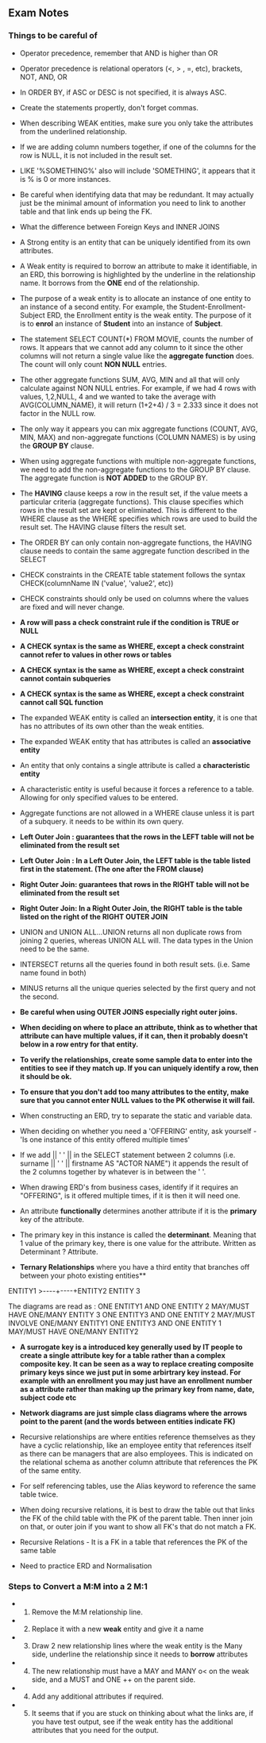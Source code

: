 ## Exam Notes

### Things to be careful of

- Operator precedence, remember that AND is higher than OR

- Operator precedence is relational operators (<, > , =, etc), brackets, NOT, AND, OR

- In ORDER BY, if ASC or DESC is not specified, it is always ASC.

- Create the statements propertly, don't forget commas.

- When describing WEAK entities, make sure you only take the attributes from the underlined relationship.

- If we are adding column numbers together, if one of the columns for the row is NULL, it is not included in the result set.

- LIKE '%SOMETHING%' also will include 'SOMETHING', it appears that it is % is 0 or more instances.

- Be careful when identifying data that may be redundant. It may actually just be the minimal amount of information you need to link to another table and that link ends up being the FK.

- What the difference between Foreign Keys and INNER JOINS

- A Strong entity is an entity that can be uniquely identified from its own attributes.

- A Weak entity is required to borrow an attribute to make it identifiable, in an ERD, this borrowing is highlighted by the underline in the relationship name. It borrows from the **ONE** end of the relationship.

- The purpose of a weak entity is to allocate an instance of one entity to an instance of a second entity. For example, the Student-Enrollment-Subject ERD, the Enrollment entity is the weak entity. The purpose of it is to **enrol** an instance of **Student** into an instance of **Subject**.

- The statement SELECT COUNT(*) FROM MOVIE, counts the number of rows. It appears that we cannot add any column to it since the other columns will not return a single value like the **aggregate function** does. The count will only count **NON NULL** entries.

- The other aggregate functions SUM, AVG, MIN and all that will only calculate against NON NULL entries. For example, if we had 4 rows with values, 1,2,NULL, 4 and we wanted to take the average with AVG(COLUMN_NAME), it will return (1+2+4) / 3 = 2.333 since it does not factor in the NULL row.

- The only way it appears you can mix aggregate functions (COUNT, AVG, MIN, MAX) and non-aggregate functions (COLUMN NAMES) is by using the **GROUP BY** clause.

- When using aggregate functions with multiple non-aggregate functions, we need to add the non-aggregate functions to the GROUP BY clause. The aggregate function is **NOT ADDED** to the GROUP BY.

- The **HAVING** clause keeps a row in the result set, if the value meets a particular criteria (aggregate functions). This clause specifies which rows in the result set are kept or eliminated. This is different to the WHERE clause as the WHERE specifies which rows are used to build the result set. The HAVING clause filters the result set.

- The ORDER BY can only contain non-aggregate functions, the HAVING clause needs to contain the same aggregate function described in the SELECT

- CHECK constraints in the CREATE table statement follows the syntax CHECK(columnName IN ('value', 'value2', etc))

- CHECK constraints should only be used on columns where the values are fixed and will never change. 

- **A row will pass a check constraint rule if the condition is TRUE or NULL**

- **A CHECK syntax is the same as WHERE, except a check constraint cannot refer to values in other rows or tables**

- **A CHECK syntax is the same as WHERE, except a check constraint cannot contain subqueries**

- **A CHECK syntax is the same as WHERE, except a check constraint cannot call SQL function**

- The expanded WEAK entity is called an **intersection entity**, it is one that has no attributes of its own other than the weak entities.

- The expanded WEAK entity that has attributes is called an **associative entity**

- An entity that only contains a single attribute is called a **characteristic entity**

- A characteristic entity is useful because it forces a reference to a table. Allowing for only specified values to be entered.

- Aggregate functions are not allowed in a WHERE clause unless it is part of a subquery. it needs to be within its own query.

- **Left Outer Join : guarantees that the rows in the LEFT table will not be eliminated from the result set**

- **Left Outer Join : In a Left Outer Join, the LEFT table is the table listed first in the statement. (The one after the FROM clause)**

- **Right Outer Join: guarantees that rows in the RIGHT table will not be eliminated from the result set**

- **Right Outer Join: In a Right Outer Join, the RIGHT table is the table listed on the right of the RIGHT OUTER JOIN**

- UNION and UNION ALL...UNION returns all non duplicate rows from joining 2 queries, whereas UNION ALL will. The data types in the Union need to be the same.

- INTERSECT returns all the queries found in both result sets. (i.e. Same name found in both)

- MINUS returns all the unique queries selected by the first query and not the second.

- **Be careful when using OUTER JOINS especially right outer joins.**

- **When deciding on where to place an attribute, think as to whether that attribute can have multiple values, if it can, then it probably doesn't below in a row entry for that entity.**

- **To verify the relationships, create some sample data to enter into the entities to see if they match up. If you can uniquely identify a row, then it should be ok.**

- **To ensure that you don't add too many attributes to the entity, make sure that you cannot enter NULL values to the PK otherwise it will fail.**

- When constructing an ERD, try to separate the static and variable data.

- When deciding on whether you need a 'OFFERING' entity, ask yourself - 'Is one instance of this entity offered multiple times'

- If we add || ' ' || in the SELECT statement between 2 columns (i.e. surname || ' ' || firstname AS "ACTOR NAME") it appends the result of the 2 columns together by whatever is in between the ' '.

- When drawing ERD's from business cases, identify if it requires an "OFFERING", is it offered multiple times, if it is then it will need one.

- An attribute **functionally** determines another attribute if it is the **primary** key of the attribute.

- The primary key in this instance is called the **determinant**. Meaning that 1 value of the primary key, there is one value for the attribute. Written as Determinant ? Attribute.

- **Ternary Relationships** where you have a third entity that branches off between your photo existing entities** 

ENTITY1 >----+----+ENTITY2
		  ENTITY 3

The diagrams are read as :
	ONE ENTITY1 AND ONE ENTITY 2 MAY/MUST HAVE ONE/MANY ENTITY 3
	ONE ENTITY3 AND ONE ENTITY 2 MAY/MUST INVOLVE ONE/MANY ENTITY1
	ONE ENTITY3 AND ONE ENTITY 1 MAY/MUST HAVE ONE/MANY ENTITY2

- **A surrogate key is a introduced key generally used by IT people to create a single attribute key for a table rather than a complex composite key. It can be seen as a way to replace creating composite primary keys since we just put in some arbirtrary key instead. For example with an enrollment you may just have an enrollment number as a attribute rather than making up the primary key from name, date, subject code etc**

- **Network diagrams are just simple class diagrams where the arrows point to the parent (and the words between entities indicate FK)**

- Recursive relationships are where entities reference themselves as they have a cyclic relationship, like an employee entity that references itself as there can be managers that are also employees. This is indicated on the relational schema as another column attribute that references the PK of the same entity.

- For self referencing tables, use the Alias keyword to reference the same table twice.

- When doing recursive relations, it is best to draw the table out that links the FK of the child table with the PK of the parent table. Then inner join on that, or outer join if you want to show all FK's that do not match a FK.

- Recursive Relations - It is a FK in a table that references the PK of the same table

- Need to practice ERD and Normalisation

### Steps to Convert a M:M into a 2 M:1

- 1. Remove the M:M relationship line.
- 2. Replace it with a new **weak** entity and give it a name
- 3. Draw 2 new relationship lines where the weak entity is the Many side, underline the relationship since it needs to **borrow** attributes
- 4. The new relationship must have a MAY and MANY o< on the weak side, and a MUST and ONE ++ on the parent side.
- 4. Add any additional attributes if required.

- 5. It seems that if you are stuck on thinking about what the links are, if you have test output, see if the weak entity has the additional attributes that you need for the output.